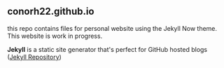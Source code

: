 ## conorh22.github.io
this repo contains files for  personal website using the Jekyll Now theme.
This website is work in progress.

**Jekyll** is a static site generator that's perfect for GitHub hosted blogs ([Jekyll Repository](https://github.com/jekyll/jekyll))

